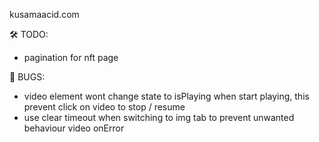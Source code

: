 kusamaacid.com

🛠 TODO: 

- pagination for nft page

🐛 BUGS:

- video element wont change state to isPlaying when start playing, this prevent click on video to stop / resume
- use clear timeout when switching to img tab to prevent unwanted behaviour video onError



